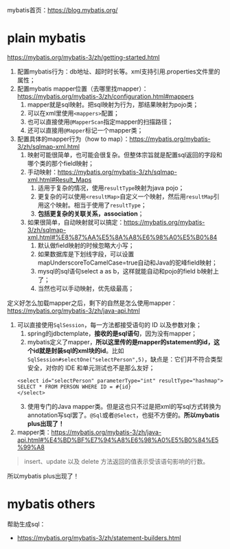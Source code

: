 
mybatis首页：https://blog.mybatis.org/

# plain mybatis
https://mybatis.org/mybatis-3/zh/getting-started.html

1. 配置mybatis行为：db地址、超时时长等。xml支持引用.properties文件里的属性；
2. 配置mybatis mapper位置（去哪里找mapper）：https://mybatis.org/mybatis-3/zh/configuration.html#mappers
   1. mapper就是sql映射。把sql映射为行为，那结果映射为pojo类；
   2. 可以在xml里使用`<mappers>`配置；
   3. 也可以直接使用`@MapperScan`指定mapper的扫描路径；
   4. 还可以直接用`@Mapper`标记一个mapper类；
3. 配置具体的mapper行为（how to map）：https://mybatis.org/mybatis-3/zh/sqlmap-xml.html
   1. 映射可能很简单，也可能会很复杂。但整体宗旨就是配置sql返回的字段和哪个类的那个field映射；
   2. 手动映射：https://mybatis.org/mybatis-3/zh/sqlmap-xml.html#Result_Maps
      1. 适用于复杂的情况，使用`resultType`映射为java pojo；
      2. 更复杂的可以使用`<resultMap>`自定义一个映射，然后用`resultMap`引用这个映射。相当于使用了`resultType`；
      3. **包括更复杂的关联关系，association**；
   3. 如果很简单，自动映射就可以搞定：https://mybatis.org/mybatis-3/zh/sqlmap-xml.html#%E8%87%AA%E5%8A%A8%E6%98%A0%E5%B0%84
      1. 默认做field映射的时候忽略大小写；
      2. 如果数据库是下划线字段，可以设置mapUnderscoreToCamelCase=true自动和Java的驼峰field映射；
      3. mysql的sql语句select a as b，这样就能自动和pojo的field b映射上了；
      4. 当然也可以手动映射，优先级最高；

定义好怎么加载mapper之后，剩下的自然是怎么使用mapper：https://mybatis.org/mybatis-3/zh/java-api.html
1. 可以直接使用`SqlSession`，每一方法都接受语句的 ID 以及参数对象；
   1. spring的jdbctemplate，**接收的是sql语句**，因为没有mapper；
   2. mybatis定义了mapper，**所以这里传的是mapper的statement的id，这个id就是封装sql的xml块的id**。比如`SqlSession#selectOne("selectPerson",5)`，缺点是：它们并不符合类型安全，对你的 IDE 和单元测试也不是那么友好；
    ```
    <select id="selectPerson" parameterType="int" resultType="hashmap">
    SELECT * FROM PERSON WHERE ID = #{id}
    </select>
   ```
   3. 使用专门的Java mapper类。但是这也只不过是把xml的写sql方式转换为annotation写sql罢了。`@Sql`或者`@Select`，也挺不方便的。**所以mybatis plus出现了！**
2. mapper类：https://mybatis.org/mybatis-3/zh/java-api.html#%E4%BD%BF%E7%94%A8%E6%98%A0%E5%B0%84%E5%99%A8

> insert、update 以及 delete 方法返回的值表示受该语句影响的行数。

所以mybatis plus出现了！


# mybatis others
帮助生成sql：
- https://mybatis.org/mybatis-3/zh/statement-builders.html
